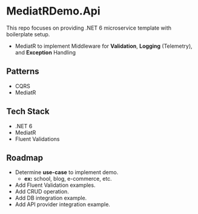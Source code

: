 # MediatRDemo.Api
This repo focuses on providing .NET 6 microservice template with boilerplate setup. 
* MediatR to implement Middleware for **Validation**, **Logging** (Telemetry), and **Exception** Handling


## Patterns
* CQRS
* MediatR

## Tech Stack
* .NET 6
* MediatR
* Fluent Validations

## Roadmap
- Determine **use-case** to implement demo.
  - **ex:** school, blog, e-commerce, etc.
- Add Fluent Validation examples.
- Add CRUD operation.
- Add DB integration example.
- Add API provider integration example.
